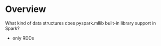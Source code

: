 # Overview

What kind of data structures does pyspark.mllib built-in library support in Spark?
- only RDDs
